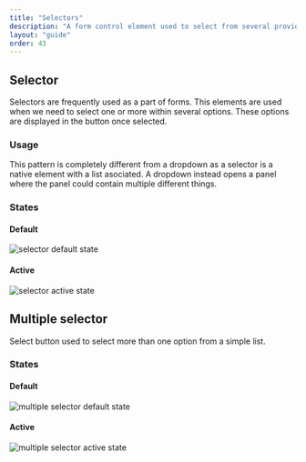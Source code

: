 ```yaml
---
title: "Selectors"
description: "A form control element used to select from several provided options and enter data."
layout: "guide"
order: 43
---
```


## Selector

Selectors are frequently used as a part of forms. This elements are used when we need to select one or more within several options. These options are displayed in the button once selected.

### Usage

This pattern is completely different from a dropdown as a selector is a native element with a list asociated. A dropdown instead opens a panel where the panel could contain multiple different things.

### States

#### Default

![selector default state](/images/lexicon-1/selector.png)

#### Active

![selector active state](/images/lexicon-1/selectorFocus.png)

## Multiple selector

Select button used to select more than one option from a simple list.

### States

#### Default

![multiple selector default state](/images/lexicon-1/selectorMultiple.png)

#### Active

![multiple selector active state](/images/lexicon-1/selectorMultipleFocus.png)
